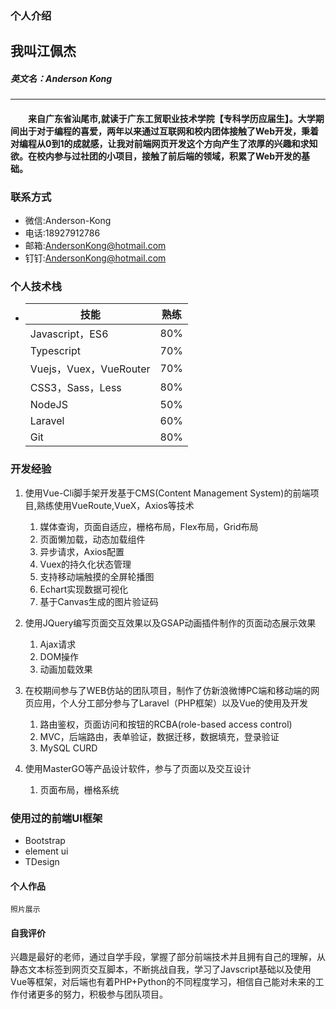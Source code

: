 ### 个人介绍
## **我叫江佩杰**
##### 英文名：Anderson Kong
---
#### &emsp;&emsp;来自广东省汕尾市,就读于广东工贸职业技术学院【专科学历应届生】。大学期间出于对于编程的喜爱，两年以来通过互联网和校内团体接触了Web开发，秉着对编程从0到1的成就感，让我对前端网页开发这个方向产生了浓厚的兴趣和求知欲。在校内参与过社团的小项目，接触了前后端的领域，积累了Web开发的基础。

### **联系方式**
* 微信:Anderson-Kong
* 电话:18927912786 
* 邮箱:AndersonKong@hotmail.com
* 钉钉:AndersonKong@hotmail.com

### **个人技术栈**
* | 技能                   | 熟练 |
  | ---------------------- | ---- |
  | Javascript，ES6        | 80%  |
  | Typescript             | 70%  |
  | Vuejs，Vuex，VueRouter | 70%  |
  | CSS3，Sass，Less       | 80%  |
  | NodeJS                 | 50%  |
  | Laravel                | 60%  |
  | Git                    | 80%  |
  

### 开发经验
1. 使用Vue-Cli脚手架开发基于CMS(Content Management System)的前端项目,熟练使用VueRoute,VueX，Axios等技术
   1. 媒体查询，页面自适应，栅格布局，Flex布局，Grid布局
   2. 页面懒加载，动态加载组件
   3. 异步请求，Axios配置
   4. Vuex的持久化状态管理
   5. 支持移动端触摸的全屏轮播图
   6. Echart实现数据可视化
   7. 基于Canvas生成的图片验证码

2. 使用JQuery编写页面交互效果以及GSAP动画插件制作的页面动态展示效果
   1. Ajax请求
   2. DOM操作
   3. 动画加载效果

3. 在校期间参与了WEB仿站的团队项目，制作了仿新浪微博PC端和移动端的网页应用，个人分工部分参与了Laravel（PHP框架）以及Vue的使用及开发
   1. 路由鉴权，页面访问和按钮的RCBA(role-based access control)
   2. MVC，后端路由，表单验证，数据迁移，数据填充，登录验证
   3. MySQL CURD

4. 使用MasterGO等产品设计软件，参与了页面以及交互设计
   1. 页面布局，栅格系统



### 使用过的前端UI框架
* Bootstrap
* element ui
* TDesign

#### 个人作品
    照片展示

#### 自我评价

兴趣是最好的老师，通过自学手段，掌握了部分前端技术并且拥有自己的理解，从静态文本标签到网页交互脚本，不断挑战自我，学习了Javscript基础以及使用Vue等框架，对后端也有着PHP+Python的不同程度学习，相信自己能对未来的工作付诸更多的努力，积极参与团队项目。

